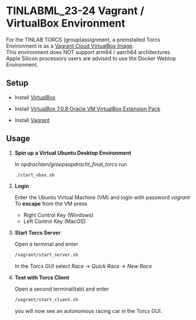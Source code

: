 # TINLABML_23-24 Vagrant / VirtualBox Environment

<p>

For the TINLAB TORCS (group)assignment, a preinstalled Torcs Environment is as a [Vagrant Cloud VirtualBox Image](https://app.vagrantup.com/AlxcNL/boxes/torcs-server/versions/0.3).
<br>
<note>This environment does NOT support arm64 / aarch64 architectures</note>
<br>
Apple Silicon processors users are advised to use the Docker Webtop Environment.
</p>

## Setup

<ul>

<li>

Install [VirtualBox](https://www.virtualbox.org/)

</li>

<li>

Install [VirtualBox 7.0.8 Oracle VM VirtualBox Extension Pack](https://www.virtualbox.org/wiki/Downloads?ref=vnxi.net)

</li>

<li>

Install [Vagrant](https://ww.vagrantup.com/)

</li>

</ul>

## Usage

<ol>

<li>

**Spin up a Virtual Ubuntu Desktop Environment**

<p>In <i>opdrachten/groepsopdracht_final_torcs</i> run 

```sh
./start_vbox.sh
```
</p>

</li>

<li>

**Login**

<p>

Enter the Ubuntu Virtual Machine (VM) and login with password <i>vagrant</i><br>
To <strong>escape</strong> from the VM press 
<ul>

<li>Right Control Key (Windows)</li>

<li>Left Control Key (MacOS)</li>

</ul>

</p>

</li>

<li>

**Start Torcs Server**

<p>Open a terminal and enter

```sh
/vagrant/start_server.sh
```

In the Torcs GUI select 
<i>Race</i> -> <i>Quick Race</i> -> <i>New Race</i>

</p>

</li>

<li>

**Test with Torcs Client**

<p>Open a second terminal(tab) and enter

```sh
/vagrant/start_client.sh
```

you will now see an autonomous racing car in the Torcs GUI.

</li>

</ol>

</li>

</ul>
